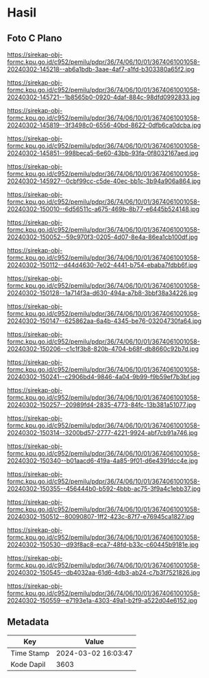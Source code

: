 # Hasil

## Foto C Plano

https://sirekap-obj-formc.kpu.go.id/c952/pemilu/pdpr/36/74/06/10/01/3674061001058-20240302-145218--ab6a1bdb-3aae-4af7-a1fd-b303380a65f2.jpg

https://sirekap-obj-formc.kpu.go.id/c952/pemilu/pdpr/36/74/06/10/01/3674061001058-20240302-145721--1b8565b0-0920-4daf-884c-98dfd0992833.jpg

https://sirekap-obj-formc.kpu.go.id/c952/pemilu/pdpr/36/74/06/10/01/3674061001058-20240302-145819--3f3498c0-6556-40bd-8622-0dfb6ca0dcba.jpg

https://sirekap-obj-formc.kpu.go.id/c952/pemilu/pdpr/36/74/06/10/01/3674061001058-20240302-145851--998beca5-6e60-43bb-93fa-0f8032167aed.jpg

https://sirekap-obj-formc.kpu.go.id/c952/pemilu/pdpr/36/74/06/10/01/3674061001058-20240302-145927--0cbf99cc-c5de-40ec-bb1c-3b94a906a864.jpg

https://sirekap-obj-formc.kpu.go.id/c952/pemilu/pdpr/36/74/06/10/01/3674061001058-20240302-150010--6d56511c-a675-469b-8b77-e6445b524148.jpg

https://sirekap-obj-formc.kpu.go.id/c952/pemilu/pdpr/36/74/06/10/01/3674061001058-20240302-150052--59c970f3-0205-4d07-8e4a-86ea1cb100df.jpg

https://sirekap-obj-formc.kpu.go.id/c952/pemilu/pdpr/36/74/06/10/01/3674061001058-20240302-150112--d44d4630-7e02-4441-b754-ebaba7fdbb6f.jpg

https://sirekap-obj-formc.kpu.go.id/c952/pemilu/pdpr/36/74/06/10/01/3674061001058-20240302-150128--1a714f3a-d630-494a-a7b8-3bbf38a34226.jpg

https://sirekap-obj-formc.kpu.go.id/c952/pemilu/pdpr/36/74/06/10/01/3674061001058-20240302-150147--625862aa-6a4b-4345-be76-03204730fa64.jpg

https://sirekap-obj-formc.kpu.go.id/c952/pemilu/pdpr/36/74/06/10/01/3674061001058-20240302-150206--c1c1f3b8-820b-4704-b68f-db8660c92b7d.jpg

https://sirekap-obj-formc.kpu.go.id/c952/pemilu/pdpr/36/74/06/10/01/3674061001058-20240302-150241--c2906bd4-9846-4a04-9b99-f9b59ef7b3bf.jpg

https://sirekap-obj-formc.kpu.go.id/c952/pemilu/pdpr/36/74/06/10/01/3674061001058-20240302-150257--20989fd4-2835-4773-84fc-13b381a51077.jpg

https://sirekap-obj-formc.kpu.go.id/c952/pemilu/pdpr/36/74/06/10/01/3674061001058-20240302-150314--3200bd57-2777-4221-9924-abf7cb91a746.jpg

https://sirekap-obj-formc.kpu.go.id/c952/pemilu/pdpr/36/74/06/10/01/3674061001058-20240302-150340--b01aacd6-419a-4a85-9f01-d6e4391dcc4e.jpg

https://sirekap-obj-formc.kpu.go.id/c952/pemilu/pdpr/36/74/06/10/01/3674061001058-20240302-150355--456444b0-b592-4bbb-ac75-3f9a4c1ebb37.jpg

https://sirekap-obj-formc.kpu.go.id/c952/pemilu/pdpr/36/74/06/10/01/3674061001058-20240302-150512--80090807-1ff2-423c-87f7-e76945ca1827.jpg

https://sirekap-obj-formc.kpu.go.id/c952/pemilu/pdpr/36/74/06/10/01/3674061001058-20240302-150530--d93f8ac8-eca7-48fd-b33c-c60445b9181e.jpg

https://sirekap-obj-formc.kpu.go.id/c952/pemilu/pdpr/36/74/06/10/01/3674061001058-20240302-150545--db4032aa-61d6-4db3-ab24-c7b3f7521826.jpg

https://sirekap-obj-formc.kpu.go.id/c952/pemilu/pdpr/36/74/06/10/01/3674061001058-20240302-150559--e7193e1a-4303-49a1-b2f9-a522d04e6152.jpg


## Metadata

| Key        | Value               |
| ---------- | ------------------- |
| Time Stamp | 2024-03-02 16:03:47 |
| Kode Dapil | 3603                |



